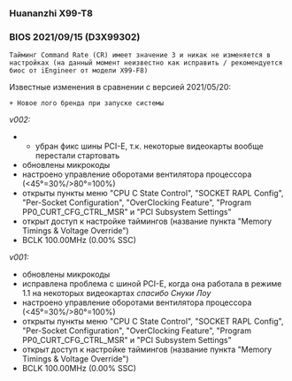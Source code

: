 ### Huananzhi X99-T8
### BIOS 2021/09/15 (D3X99302)

    Тайминг Command Rate (CR) имеет значение 3 и никак не изменяется в настройках (на данный момент неизвестно как исправить / рекомендуется биос от iEngineer от модели X99-F8)
	
Известные изменения в сравнении с версией 2021/05/20:

    + Новое лого бренда при запуске системы

*v002:*
* - убран фикс шины PCI-E, т.к. некоторые видеокарты вообще перестали стартовать
* обновлены микрокоды
* настроено управление оборотами вентилятора процессора (<45°=30%/>80°=100%)
* открыты пункты меню "CPU C State Control", "SOCKET RAPL Config", "Per-Socket Configuration", "OverClocking Feature", "Program PP0_CURT_CFG_CTRL_MSR" и "PCI Subsystem Settings"
* открыт доступ к настройке таймингов (название пункта "Memory Timings & Voltage Override")
* BCLK 100.00MHz (0.00% SSC)

*v001:*
* обновлены микрокоды
* исправлена проблема с шиной PCI-E, когда она работала в режиме 1.1 на некоторых видеокартах *спасибо Снуки Лоу*
* настроено управление оборотами вентилятора процессора (<45°=30%/>80°=100%)
* открыты пункты меню "CPU C State Control", "SOCKET RAPL Config", "Per-Socket Configuration", "OverClocking Feature", "Program PP0_CURT_CFG_CTRL_MSR" и "PCI Subsystem Settings"
* открыт доступ к настройке таймингов (название пункта "Memory Timings & Voltage Override")
* BCLK 100.00MHz (0.00% SSC)
